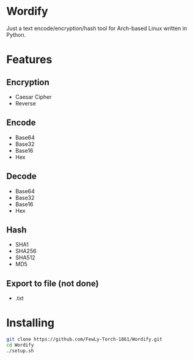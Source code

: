 # Wordify
Just a text encode/encryption/hash tool for Arch-based Linux written in Python.

# Features
## Encryption
- Caesar Cipher
- Reverse

## Encode
- Base64
- Base32
- Base16
- Hex

## Decode
- Base64
- Base32
- Base16
- Hex

## Hash
- SHA1
- SHA256
- SHA512
- MD5

## Export to file (not done)
- .txt

# Installing
```sh
git clone https://github.com/FewLy-Torch-1861/Wordify.git
cd Wordify
./setup.sh
```
